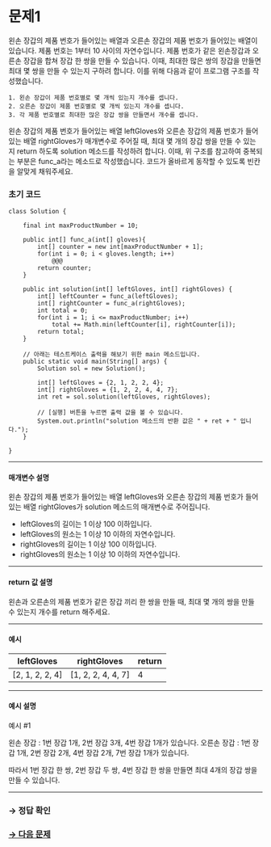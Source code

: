 # 문제1

왼손 장갑의 제품 번호가 들어있는 배열과 오른손 장갑의 제품 번호가 들어있는 배열이 있습니다. 제품 번호는 1부터 10 사이의 자연수입니다. 제품 번호가 같은 왼손장갑과 오른손 장갑을 합쳐 장갑 한 쌍을 만들 수 있습니다. 이때, 최대한 많은 쌍의 장갑을 만들면 최대 몇 쌍을 만들 수 있는지 구하려 합니다. 이를 위해 다음과 같이 프로그램 구조를 작성했습니다. 

~~~
1. 왼손 장갑이 제품 번호별로 몇 개씩 있는지 개수를 셉니다.
2. 오른손 장갑이 제품 번호별로 몇 개씩 있는지 개수를 셉니다.
3. 각 제품 번호별로 최대한 많은 장갑 쌍을 만들면서 개수를 셉니다.
~~~

왼손 장갑의 제품 번호가 들어있는 배열 leftGloves와 오른손 장갑의 제품 번호가 들어있는 배열 rightGloves가 매개변수로 주어질 때, 최대 몇 개의 장갑 쌍을 만들 수 있는지 return 하도록 solution 메소드를 작성하려 합니다. 이때, 위 구조를 참고하여 중복되는 부분은 func_a라는 메소드로 작성했습니다. 코드가 올바르게 동작할 수 있도록 빈칸을 알맞게 채워주세요.

### 초기 코드

```
class Solution {

    final int maxProductNumber = 10;
    
    public int[] func_a(int[] gloves){
        int[] counter = new int[maxProductNumber + 1];
        for(int i = 0; i < gloves.length; i++)
            @@@
        return counter;
    }
    
    public int solution(int[] leftGloves, int[] rightGloves) {
        int[] leftCounter = func_a(leftGloves);
        int[] rightCounter = func_a(rightGloves);
        int total = 0;
        for(int i = 1; i <= maxProductNumber; i++)
            total += Math.min(leftCounter[i], rightCounter[i]);
        return total;
    }

    // 아래는 테스트케이스 출력을 해보기 위한 main 메소드입니다.
    public static void main(String[] args) {
        Solution sol = new Solution();
        
        int[] leftGloves = {2, 1, 2, 2, 4};
        int[] rightGloves = {1, 2, 2, 4, 4, 7};
        int ret = sol.solution(leftGloves, rightGloves);

        // [실행] 버튼을 누르면 출력 값을 볼 수 있습니다.
        System.out.println("solution 메소드의 반환 값은 " + ret + " 입니다.");
    }
    
}
```

---

#### 매개변수 설명
왼손 장갑의 제품 번호가 들어있는 배열 leftGloves와 오른손 장갑의 제품 번호가 들어있는 배열 rightGloves가 solution 메소드의 매개변수로 주어집니다.

* leftGloves의 길이는 1 이상 100 이하입니다.
* leftGloves의 원소는 1 이상 10 이하의 자연수입니다.
* rightGloves의 길이는 1 이상 100 이하입니다.
* rightGloves의 원소는 1 이상 10 이하의 자연수입니다.

---

#### return 값 설명 
왼손과 오른손의 제품 번호가 같은 장갑 끼리 한 쌍을 만들 때, 최대 몇 개의 쌍을 만들 수 있는지 개수를 return 해주세요.

---

#### 예시

| leftGloves              | rightGloves                  | return |
|---------------------------|--------------------------------|--------|
| [2, 1, 2, 2, 4] | [1, 2, 2, 4, 4, 7] | 4      |

---

#### 예시 설명

예시 #1

왼손 장갑 : 1번 장갑 1개, 2번 장갑 3개, 4번 장갑 1개가 있습니다.
오른손 장갑 : 1번 장갑 1개, 2번 장갑 2개, 4번 장갑 2개, 7번 장갑 1개가 있습니다.

따라서 1번 장갑 한 쌍, 2번 장갑 두 쌍, 4번 장갑 한 쌍을 만들면 최대 4개의 장갑 쌍을 만들 수 있습니다.

---

### → 정답 확인

### [→ 다음 문제](https://github.com/tnehf18/cosPro/blob/main/java/ex_2nd/ex_2nd_02/no_02/desc_02.md "cosPro 2급 Java 2차 2번 문제")
